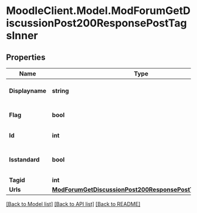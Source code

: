 # MoodleClient.Model.ModForumGetDiscussionPost200ResponsePostTagsInner

## Properties

Name | Type | Description | Notes
------------ | ------------- | ------------- | -------------
**Displayname** | **string** | The display name of the tag | [optional] 
**Flag** | **bool** | Wehther this tag is flagged | [optional] 
**Id** | **int** | The ID of the Tag | [optional] 
**Isstandard** | **bool** | Whether this is a standard tag | [optional] 
**Tagid** | **int** | The tagid | [optional] 
**Urls** | [**ModForumGetDiscussionPost200ResponsePostTagsInnerUrls**](ModForumGetDiscussionPost200ResponsePostTagsInnerUrls.md) |  | [optional] 

[[Back to Model list]](../README.md#documentation-for-models) [[Back to API list]](../README.md#documentation-for-api-endpoints) [[Back to README]](../README.md)

